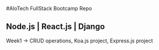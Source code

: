 #AloTech FullStack Bootcamp Repo
## Node.js | React.js | Django

Week1 -> CRUD operations, Koa.js project, Express.js project
